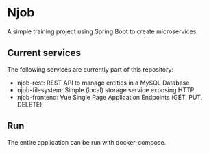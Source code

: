 # Njob

A simple training project using Spring Boot to create microservices.

## Current services

The following services are currently part of this repository:
- njob-rest: REST API to manage entities in a MySQL Database
- njob-filesystem: Simple (local) storage service exposing HTTP 
- njob-frontend: Vue Single Page Application
Endpoints (GET, PUT, DELETE)

## Run

The entire application can be run with docker-compose.